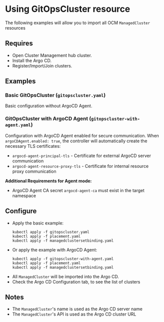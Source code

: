 # Using GitOpsCluster resource
The following examples will allow you to import all OCM `ManagedCluster` resources 

## Requires
* Open Cluster Management hub cluster.
* Install the Argo CD.
* Register/Import/Join clusters.

## Examples

### Basic GitOpsCluster (`gitopscluster.yaml`)
Basic configuration without ArgoCD Agent.

### GitOpsCluster with ArgoCD Agent (`gitopscluster-with-agent.yaml`)
Configuration with ArgoCD Agent enabled for secure communication. When `argoCDAgent.enabled: true`, the controller will automatically create the necessary TLS certificates:
- `argocd-agent-principal-tls` - Certificate for external ArgoCD server communication
- `argocd-agent-resource-proxy-tls` - Certificate for internal resource proxy communication

**Additional Requirements for Agent mode:**
* ArgoCD Agent CA secret `argocd-agent-ca` must exist in the target namespace

## Configure
* Apply the basic example:
   ```shell
   kubectl apply -f gitopscluster.yaml
   kubectl apply -f placement.yaml
   kubectl apply -f managedclustersetbinding.yaml
   ```
* Or apply the example with ArgoCD Agent:
   ```shell
   kubectl apply -f gitopscluster-with-agent.yaml
   kubectl apply -f placement.yaml
   kubectl apply -f managedclustersetbinding.yaml
   ```
* All `ManagedCluster` will be imported into the Argo CD.
* Check the Argo CD Configuration tab, to see the list of clusters

## Notes
* The `ManagedCluster`'s name is used as the Argo CD server name
* The `ManagedCluster`'s API is used as the Argo CD cluster URL

